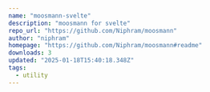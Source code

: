 ```yaml
---
name: "moosmann-svelte"
description: "moosmann for svelte"
repo_url: "https://github.com/Niphram/moosmann"
author: "niphram"
homepage: "https://github.com/Niphram/moosmann#readme"
downloads: 3
updated: "2025-01-18T15:40:18.348Z"
tags: 
  - utility
---
```

